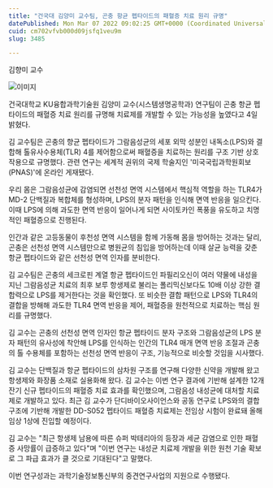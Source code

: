 ```yaml
---
title: "건국대 김양미 교수팀, 곤충 항균 펩타이드의 패혈증 치료 원리 규명"
datePublished: Mon Mar 07 2022 09:02:25 GMT+0000 (Coordinated Universal Time)
cuid: cm702vfvb000d09jsfq1veu9m
slug: 3485

---
```



김향미 교수

![이미지](https://cdn.hashnode.com/res/hashnode/image/upload/v1739253910944/9d320e7d-c7a0-4674-9c73-904f4d43630b.jpeg)

건국대학교 KU융합과학기술원 김양미 교수(시스템생명공학과) 연구팀이 곤충 항균 펩타이드의 패혈증 치료 원리를 규명해 치료제를 개발할 수 있는 가능성을 높였다고 4일 밝혔다.

김 교수팀은 곤충의 향균 펩타이드가 그람음성균의 세포 외막 성분인 내독소(LPS)와 결합해 톨유사수용체(TLR) 4를 제어함으로써 패혈증을 치료하는 원리를 구조 기반 상호 작용으로 규명했다. 관련 연구는 세계적 권위의 국제 학술지인 '미국국립과학원회보(PNAS)'에 온라인 게재됐다.

우리 몸은 그람음성균에 감염되면 선천성 면역 시스템에서 핵심적 역할을 하는 TLR4가 MD-2 단백질과 복합체를 형성하며, LPS의 분자 패턴을 인식해 면역 반응을 일으킨다. 이때 LPS에 의해 과도한 면역 반응이 일어나게 되면 사이토카인 폭풍을 유도하고 치명적인 패혈증으로 진행된다.

인간과 같은 고등동물이 후천성 면역 시스템을 함께 가동해 몸을 방어하는 것과는 달리, 곤충은 선천성 면역 시스템만으로 병원균의 침입을 방어하는데 이때 살균 능력을 갖춘 항균 펩타이드와 같은 선천성 면역 인자를 분비한다.

김 교수팀은 곤충의 세크로핀 계열 항균 펩타이드인 파필리오신이 여러 약물에 내성을 지닌 그람음성균 치료의 최후 보루 항생제로 불리는 폴리믹신보다도 10배 이상 강한 결합력으로 LPS를 제거한다는 것을 확인했다. 또 비슷한 결합 패턴으로 LPS와 TLR4의 결합을 방해해 과도한 TLR4 면역 반응을 제어, 패혈증을 원천적으로 치료하는 핵심 원리를 규명했다.

김 교수는 곤충의 선천성 면역 인자인 항균 펩타이드 분자 구조와 그람음성균의 LPS 분자 패턴의 유사성에 착안해 LPS를 인식하는 인간의 TLR4 매개 면역 반응 조절과 곤충의 톨 수용체를 포함하는 선천성 면역 반응이 구조, 기능적으로 비슷할 것임을 시사했다.

김 교수는 단백질과 항균 펩타이드의 삼차원 구조를 연구해 다양한 신약을 개발해 왔고 항생제와 화장품 소재로 실용화해 왔다. 김 교수는 이번 연구 결과에 기반해 설계한 12개 잔기 신규 펩타이드의 패혈증 치료 효과를 확인했으며, 그람음성 내성균에 대처할 치료제로 개발하고 있다. 최근 김 교수가 단디바이오사이언스와 공동 연구로 LPS와의 결합 구조에 기반해 개발한 DD-S052 펩타이드 패혈증 치료제는 전임상 시험이 완료돼 올해 임상 1상에 진입할 예정이다.

김 교수는 "최근 항생제 남용에 따른 슈퍼 박테리아의 등장과 세균 감염으로 인한 패혈증 사망률이 급증하고 있다"며 "이번 연구는 내성균 치료제 개발을 위한 원천 기술 확보로 그 파급 효과가 클 것으로 기대된다"고 말했다.

이번 연구성과는 과학기술정보통신부의 중견연구사업의 지원으로 수행됐다.